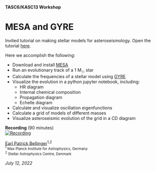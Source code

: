 **TASC6/KASC13 Workshop**

MESA and GYRE
===
Invited tutorial on making stellar models for asteroseismology. Open the tutorial [here](https://github.com/earlbellinger/mesa-gyre-tutorial-2022/blob/main/tutorial.ipynb). 

Here we accomplish the following: 
- Download and install [MESA](https://docs.mesastar.org) 
- Run an evolutionary track of a 1 M<sub>☉</sub> star 
- Calculate the frequencies of a stellar model using [GYRE](https://gyre.readthedocs.io) 
- Visualize the evolution in a python jupyter notebook, including: 
    - HR diagram 
    - Internal chemical composition 
    - Propagation diagram 
    - Echelle diagram 
- Calculate and visualize oscillation eigenfunctions 
- Calculate a grid of models of different masses 
- Visualize asteroseismic evolution of the grid in a CD diagram 

**Recording** (90 minutes) \
[![Recording](https://i.imgur.com/5tnfIOP.png)](https://www.youtube.com/watch?v=6pLegYZVCLM)

[Earl Patrick Bellinger](https://earlbellinger.com)<sup>1,2</sup>\
<sub><sup>1</sup> Max Planck Institute for Astrophysics, Germany</sub>\
<sub><sup>2</sup> Stellar Astrophysics Centre, Denmark</sub>

*July 12, 2022*
